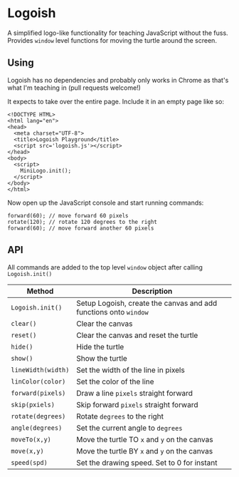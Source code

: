 # Logoish

A simplified logo-like functionality for teaching JavaScript without the fuss. Provides `window` level functions for moving the turtle around the screen.


## Using

Logoish has no dependencies and probably only works in Chrome as that's what I'm teaching in (pull requests welcome!) 

It expects to take over the entire page. Include it in an empty page like so:

    <!DOCTYPE HTML>
    <html lang="en">
    <head>
      <meta charset="UTF-8">
      <title>Logoish Playground</title>
      <script src='logoish.js'></script>
    </head>
    <body>
      <script>
        MiniLogo.init();
      </script>
    </body>
    </html>

Now open up the JavaScript console and start running commands:

    forward(60); // move forward 60 pixels
    rotate(120); // rotate 120 degrees to the right
    forward(60); // move forward another 60 pixels


## API

All commands are added to the top level `window` object after calling `Logoish.init()`


| Method            |   Description     |
| ------------------| ----------------- |
| `Logoish.init()`  | Setup Logoish, create the canvas and add functions onto `window` |
| `clear()`         | Clear the canvas  |
| `reset()`         | Clear the canvas and reset the turtle  |
| `hide()`          | Hide the turtle |
| `show()`          | Show the turtle |
| `lineWidth(width)`| Set the width of the line in pixels |
| `linColor(color)` | Set the color of the line |
| `forward(pixels)` | Draw a line `pixels` straight forward |
| `skip(pxiels)`    | Skip forward `pixels` straight forward |
| `rotate(degrees)` | Rotate `degrees` to the right |
| `angle(degrees)`  | Set the current angle to `degrees` |
| `moveTo(x,y)`     | Move the turtle TO `x` and `y` on the canvas |
| `move(x,y)`       | Move the turtle BY `x` and `y` on the canvas |
| `speed(spd)`      | Set the drawing speed. Set to 0 for instant |

